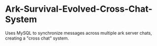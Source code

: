 # Ark-Survival-Evolved-Cross-Chat-System

Uses MySQL to synchronize messages across multiple ark server chats, creating a "cross chat" system.
